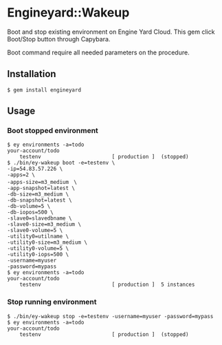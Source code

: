 # Engineyard::Wakeup

Boot and stop existing environment on Engine Yard Cloud.
This gem click Boot/Stop button through Capybara.

Boot command require all needed parameters on the procedure.

## Installation

    $ gem install engineyard

## Usage

### Boot stopped environment

```
$ ey environments -a=todo
your-account/todo
    testenv                       [ production ]  (stopped)
$ ./bin/ey-wakeup boot -e=testenv \
-ip=54.83.57.226 \
-apps=2 \
-apps-size=m3_medium　\
-app-snapshot=latest \
-db-size=m3_medium \
-db-snapshot=latest \
-db-volume=5 \
-db-iopos=500 \
-slave0=slavedbname \
-slave0-size=m3_medium \
-slave0-volume=5 \
-utility0=utilname \
-utility0-size=m3_medium \
-utility0-volume=5 \
-utility0-iops=500 \
-username=myuser
-password=mypass
$ ey environments -a=todo
your-account/todo
    testenv                       [ production ]  5 instances
```

### Stop running environment

```
$ ./bin/ey-wakeup stop -e=testenv -username=myuser -password=mypass
$ ey environments -a=todo
your-account/todo
    testenv                       [ production ]  (stopped)
```
